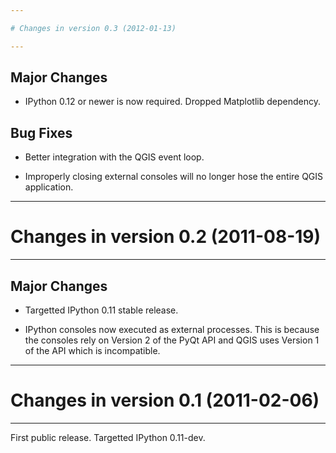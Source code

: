 ```yaml
---

# Changes in version 0.3 (2012-01-13)

---
```


## Major Changes

  - IPython 0.12 or newer is now required. Dropped Matplotlib dependency.

## Bug Fixes

  - Better integration with the QGIS event loop.

  - Improperly closing external consoles will no longer hose the entire QGIS
    application.


---

# Changes in version 0.2 (2011-08-19)

---

## Major Changes

  - Targetted IPython 0.11 stable release.

  - IPython consoles now executed as external processes. This is because the
    consoles rely on Version 2 of the PyQt API and QGIS uses Version 1 of the
    API which is incompatible.


---

# Changes in version 0.1 (2011-02-06)

---

First public release. Targetted IPython 0.11-dev.

